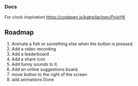 
### Docs
For clock inspiration 
https://codepen.io/katrpilar/pen/PxjqYK

## Roadmap
1. Animate a fish or something else when the button is pressed. 
1. Add a video recording
1. Add a leaderboard
1. Add a share icon
1. Add funny sounds to it.
1. Add an online suggestions board.
1. move button to the right of the screen
1. add animations Done